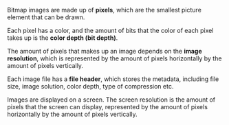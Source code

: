
Bitmap images are made up of **pixels**, which are the smallest picture element that can be drawn. 

Each pixel has a color, and the amount of bits that the color of each pixel takes up is the **color depth (bit depth)**. 

The amount of pixels that makes up an image depends on the **image resolution**, which is represented by the amount of pixels horizontally by the amount of pixels vertically.

Each image file has a **file header**, which stores the metadata, including file size, image solution, color depth, type of compression etc. 

Images are displayed on a screen. The screen resolution is the amount of pixels that the screen can display, represented by the amount of pixels horizontally by the amount of pixels vertically.
